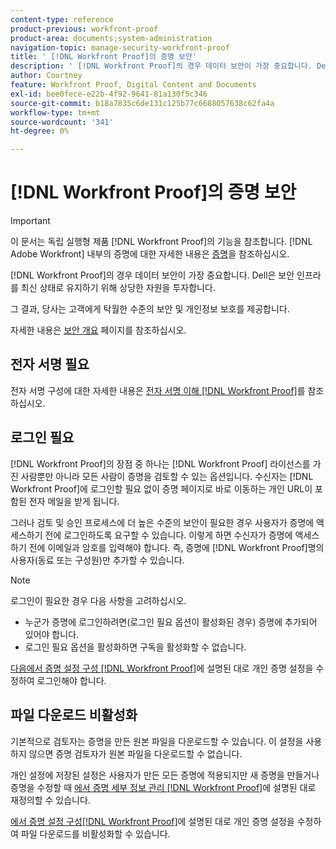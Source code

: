```yaml
---
content-type: reference
product-previous: workfront-proof
product-area: documents;system-administration
navigation-topic: manage-security-workfront-proof
title: ' [!DNL Workfront Proof]의 증명 보안'
description: ' [!DNL Workfront Proof]의 경우 데이터 보안이 가장 중요합니다. Dell은 보안 인프라를 최신 상태로 유지하기 위해 상당한 자원을 투자합니다.'
author: Courtney
feature: Workfront Proof, Digital Content and Documents
exl-id: bee0fece-e22b-4f92-9641-81a130f5c346
source-git-commit: b18a7835c6de131c125b77c6688057638c62fa4a
workflow-type: tm+mt
source-wordcount: '341'
ht-degree: 0%

---
```


# [!DNL Workfront Proof]의 증명 보안

>[!IMPORTANT]
>
>이 문서는 독립 실행형 제품 [!DNL Workfront Proof]의 기능을 참조합니다. [!DNL Adobe Workfront] 내부의 증명에 대한 자세한 내용은 [증명](../../../review-and-approve-work/proofing/proofing.md)을 참조하십시오.

[!DNL Workfront Proof]의 경우 데이터 보안이 가장 중요합니다. Dell은 보안 인프라를 최신 상태로 유지하기 위해 상당한 자원을 투자합니다.

그 결과, 당사는 고객에게 탁월한 수준의 보안 및 개인정보 보호를 제공합니다.

자세한 내용은 [보안 개요](https://www.adobe.com/legal/terms/enterprise-licensing/workfront-legacy-terms.html) 페이지를 참조하십시오.

## 전자 서명 필요

전자 서명 구성에 대한 자세한 내용은 [전자 서명 이해 [!DNL Workfront Proof]](../../../workfront-proof/wp-acct-admin/managing-security/electronic-sigs-in-wp.md)를 참조하십시오.

## 로그인 필요

[!DNL Workfront Proof]의 장점 중 하나는 [!DNL Workfront Proof] 라이선스를 가진 사람뿐만 아니라 모든 사람이 증명을 검토할 수 있는 옵션입니다. 수신자는 [!DNL Workfront Proof]에 로그인할 필요 없이 증명 페이지로 바로 이동하는 개인 URL이 포함된 전자 메일을 받게 됩니다.

그러나 검토 및 승인 프로세스에 더 높은 수준의 보안이 필요한 경우 사용자가 증명에 액세스하기 전에 로그인하도록 요구할 수 있습니다. 이렇게 하면 수신자가 증명에 액세스하기 전에 이메일과 암호를 입력해야 합니다. 즉, 증명에 [!DNL Workfront Proof]명의 사용자(동료 또는 구성원)만 추가할 수 있습니다.

>[!NOTE]
>
>로그인이 필요한 경우 다음 사항을 고려하십시오.
>
>* 누군가 증명에 로그인하려면(로그인 필요 옵션이 활성화된 경우) 증명에 추가되어 있어야 합니다.
>* 로그인 필요 옵션을 활성화하면 구독을 활성화할 수 없습니다.
>



[다음에서 증명 설정 구성 [!DNL Workfront Proof]](../../../workfront-proof/wp-work-proofsfiles/manage-your-work/configure-proof-settings.md)에 설명된 대로 개인 증명 설정을 수정하여 로그인해야 합니다.

## 파일 다운로드 비활성화

기본적으로 검토자는 증명을 만든 원본 파일을 다운로드할 수 있습니다. 이 설정을 사용하지 않으면 증명 검토자가 원본 파일을 다운로드할 수 없습니다.

개인 설정에 저장된 설정은 사용자가 만든 모든 증명에 적용되지만 새 증명을 만들거나 증명을 수정할 때 [에서 증명 세부 정보 관리 [!DNL Workfront Proof]](../../../workfront-proof/wp-work-proofsfiles/manage-your-work/manage-proof-details.md)에 설명된 대로 재정의할 수 있습니다.

[에서 증명 설정 구성[!DNL  Workfront Proof]](../../../workfront-proof/wp-work-proofsfiles/manage-your-work/configure-proof-settings.md)에 설명된 대로 개인 증명 설정을 수정하여 파일 다운로드를 비활성화할 수 있습니다.
